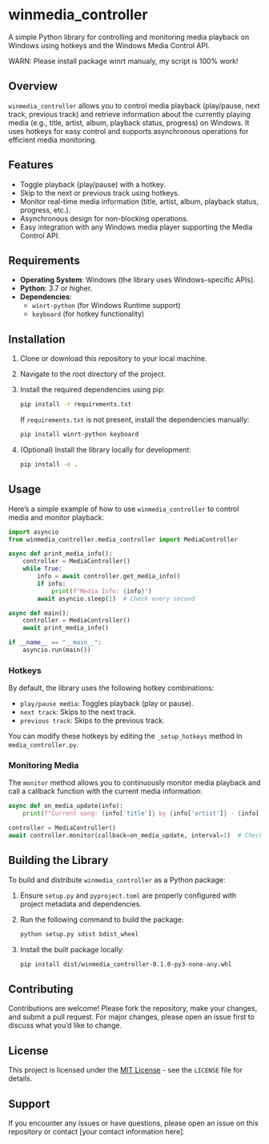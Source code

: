 # winmedia_controller

A simple Python library for controlling and monitoring media playback on Windows using hotkeys and the Windows Media Control API.

WARN: Please install package winrt manualy, my script is 100% work!

## Overview

`winmedia_controller` allows you to control media playback (play/pause, next track, previous track) and retrieve information about the currently playing media (e.g., title, artist, album, playback status, progress) on Windows. It uses hotkeys for easy control and supports asynchronous operations for efficient media monitoring.

## Features
- Toggle playback (play/pause) with a hotkey.
- Skip to the next or previous track using hotkeys.
- Monitor real-time media information (title, artist, album, playback status, progress, etc.).
- Asynchronous design for non-blocking operations.
- Easy integration with any Windows media player supporting the Media Control API.

## Requirements
- **Operating System**: Windows (the library uses Windows-specific APIs).
- **Python**: 3.7 or higher.
- **Dependencies**:
  - `winrt-python` (for Windows Runtime support)
  - `keyboard` (for hotkey functionality)

## Installation

1. Clone or download this repository to your local machine.
2. Navigate to the root directory of the project.
3. Install the required dependencies using pip:

   ```bash
   pip install -r requirements.txt
   ```

   If `requirements.txt` is not present, install the dependencies manually:

   ```bash
   pip install winrt-python keyboard
   ```

4. (Optional) Install the library locally for development:

   ```bash
   pip install -e .
   ```

## Usage

Here’s a simple example of how to use `winmedia_controller` to control media and monitor playback:

```python
import asyncio
from winmedia_controller.media_controller import MediaController

async def print_media_info():
    controller = MediaController()
    while True:
        info = await controller.get_media_info()
        if info:
            print(f"Media Info: {info}")
        await asyncio.sleep(1)  # Check every second

async def main():
    controller = MediaController()
    await print_media_info()

if __name__ == "__main__":
    asyncio.run(main())
```

### Hotkeys
By default, the library uses the following hotkey combinations:
- `play/pause media`: Toggles playback (play or pause).
- `next track`: Skips to the next track.
- `previous track`: Skips to the previous track.

You can modify these hotkeys by editing the `_setup_hotkeys` method in `media_controller.py`.

### Monitoring Media
The `monitor` method allows you to continuously monitor media playback and call a callback function with the current media information:

```python
async def on_media_update(info):
    print(f"Current song: {info['title']} by {info['artist']} - {info['status']}")

controller = MediaController()
await controller.monitor(callback=on_media_update, interval=1)  # Check every second
```

## Building the Library
To build and distribute `winmedia_controller` as a Python package:

1. Ensure `setup.py` and `pyproject.toml` are properly configured with project metadata and dependencies.
2. Run the following command to build the package:

   ```bash
   python setup.py sdist bdist_wheel
   ```

3. Install the built package locally:

   ```bash
   pip install dist/winmedia_controller-0.1.0-py3-none-any.whl
   ```

## Contributing
Contributions are welcome! Please fork the repository, make your changes, and submit a pull request. For major changes, please open an issue first to discuss what you’d like to change.

## License
This project is licensed under the [MIT License](LICENSE) - see the `LICENSE` file for details.

## Support
If you encounter any issues or have questions, please open an issue on this repository or contact [your contact information here].